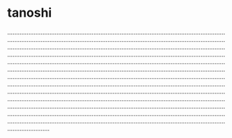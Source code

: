 # tanoshi
....................................................................................................................................................................................................................................................................................................................................................................................................................................................................................................................................................................................................................................................................................................................................................................................................................................................................................................................................................................................................................................................................................................................................................................................................................................................................................................................................................................................................................................................................................................................................................................................................................................................................................................